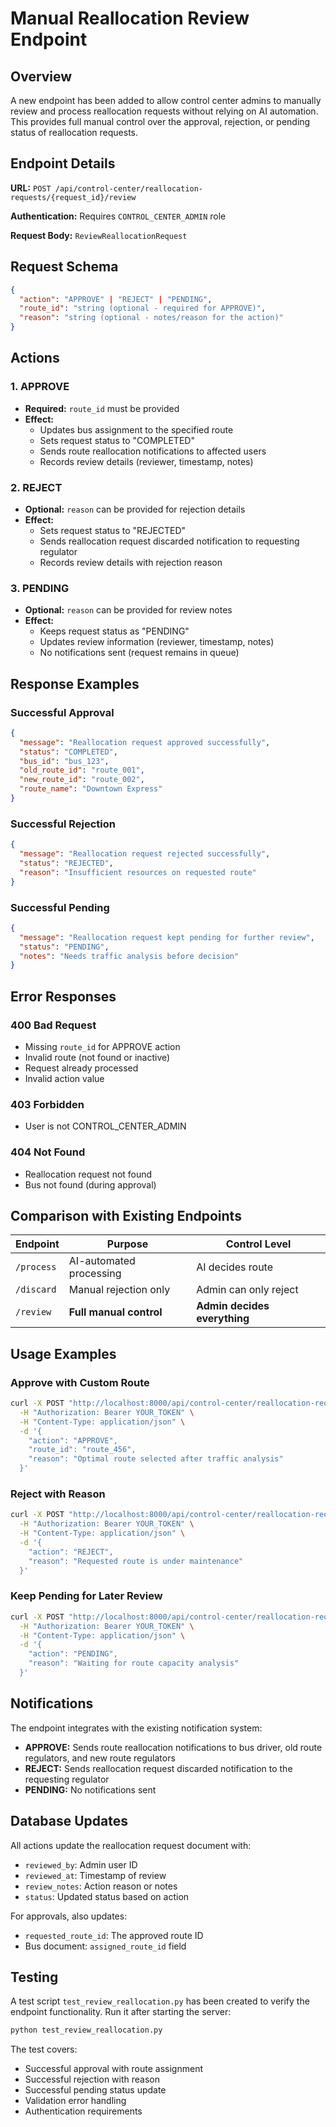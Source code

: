# Manual Reallocation Review Endpoint

## Overview

A new endpoint has been added to allow control center admins to manually review and process reallocation requests without relying on AI automation. This provides full manual control over the approval, rejection, or pending status of reallocation requests.

## Endpoint Details

**URL:** `POST /api/control-center/reallocation-requests/{request_id}/review`

**Authentication:** Requires `CONTROL_CENTER_ADMIN` role

**Request Body:** `ReviewReallocationRequest`

## Request Schema

```json
{
  "action": "APPROVE" | "REJECT" | "PENDING",
  "route_id": "string (optional - required for APPROVE)",
  "reason": "string (optional - notes/reason for the action)"
}
```

## Actions

### 1. APPROVE
- **Required:** `route_id` must be provided
- **Effect:** 
  - Updates bus assignment to the specified route
  - Sets request status to "COMPLETED"
  - Sends route reallocation notifications to affected users
  - Records review details (reviewer, timestamp, notes)

### 2. REJECT
- **Optional:** `reason` can be provided for rejection details
- **Effect:**
  - Sets request status to "REJECTED"
  - Sends reallocation request discarded notification to requesting regulator
  - Records review details with rejection reason

### 3. PENDING
- **Optional:** `reason` can be provided for review notes
- **Effect:**
  - Keeps request status as "PENDING"
  - Updates review information (reviewer, timestamp, notes)
  - No notifications sent (request remains in queue)

## Response Examples

### Successful Approval
```json
{
  "message": "Reallocation request approved successfully",
  "status": "COMPLETED",
  "bus_id": "bus_123",
  "old_route_id": "route_001",
  "new_route_id": "route_002",
  "route_name": "Downtown Express"
}
```

### Successful Rejection
```json
{
  "message": "Reallocation request rejected successfully",
  "status": "REJECTED",
  "reason": "Insufficient resources on requested route"
}
```

### Successful Pending
```json
{
  "message": "Reallocation request kept pending for further review",
  "status": "PENDING",
  "notes": "Needs traffic analysis before decision"
}
```

## Error Responses

### 400 Bad Request
- Missing `route_id` for APPROVE action
- Invalid route (not found or inactive)
- Request already processed
- Invalid action value

### 403 Forbidden
- User is not CONTROL_CENTER_ADMIN

### 404 Not Found
- Reallocation request not found
- Bus not found (during approval)

## Comparison with Existing Endpoints

| Endpoint | Purpose | Control Level |
|----------|---------|---------------|
| `/process` | AI-automated processing | AI decides route |
| `/discard` | Manual rejection only | Admin can only reject |
| `/review` | **Full manual control** | **Admin decides everything** |

## Usage Examples

### Approve with Custom Route
```bash
curl -X POST "http://localhost:8000/api/control-center/reallocation-requests/req_123/review" \
  -H "Authorization: Bearer YOUR_TOKEN" \
  -H "Content-Type: application/json" \
  -d '{
    "action": "APPROVE",
    "route_id": "route_456",
    "reason": "Optimal route selected after traffic analysis"
  }'
```

### Reject with Reason
```bash
curl -X POST "http://localhost:8000/api/control-center/reallocation-requests/req_123/review" \
  -H "Authorization: Bearer YOUR_TOKEN" \
  -H "Content-Type: application/json" \
  -d '{
    "action": "REJECT",
    "reason": "Requested route is under maintenance"
  }'
```

### Keep Pending for Later Review
```bash
curl -X POST "http://localhost:8000/api/control-center/reallocation-requests/req_123/review" \
  -H "Authorization: Bearer YOUR_TOKEN" \
  -H "Content-Type: application/json" \
  -d '{
    "action": "PENDING",
    "reason": "Waiting for route capacity analysis"
  }'
```

## Notifications

The endpoint integrates with the existing notification system:

- **APPROVE:** Sends route reallocation notifications to bus driver, old route regulators, and new route regulators
- **REJECT:** Sends reallocation request discarded notification to the requesting regulator
- **PENDING:** No notifications sent

## Database Updates

All actions update the reallocation request document with:
- `reviewed_by`: Admin user ID
- `reviewed_at`: Timestamp of review
- `review_notes`: Action reason or notes
- `status`: Updated status based on action

For approvals, also updates:
- `requested_route_id`: The approved route ID
- Bus document: `assigned_route_id` field

## Testing

A test script `test_review_reallocation.py` has been created to verify the endpoint functionality. Run it after starting the server:

```bash
python test_review_reallocation.py
```

The test covers:
- Successful approval with route assignment
- Successful rejection with reason
- Successful pending status update
- Validation error handling
- Authentication requirements
